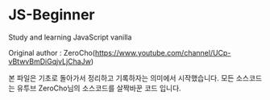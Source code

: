 # JS-Beginner
Study and learning JavaScript vanilla

Original author : ZeroCho(https://www.youtube.com/channel/UCp-vBtwvBmDiGqjvLjChaJw)

본 파일은 기초로 돌아가서 정리하고 기록하자는 의미에서 시작했습니다. 모든 소스코드는 유투브 ZeroCho님의 소스코드를 살짝바꾼 코드 입니다.
